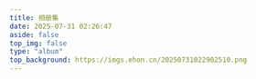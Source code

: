 ```yaml
---
title: 相册集
date: 2025-07-31 02:26:47
aside: false
top_img: false
type: "album"
top_background: https://imgs.ehon.cn/20250731022902510.png
---
```

